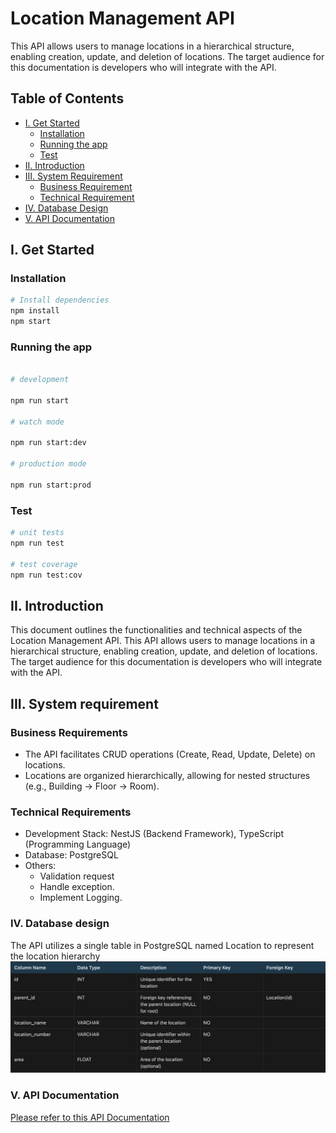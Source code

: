 # Location Management API

This API allows users to manage locations in a hierarchical structure, enabling creation, update, and deletion of locations. The target audience for this documentation is developers who will integrate with the API.

## Table of Contents

- [I. Get Started](#i-get-started)
  - [Installation](#installation)
  - [Running the app](#running-the-app)
  - [Test](#test)
- [II. Introduction](#ii-introduction)
- [III. System Requirement](#iii-system-requirement)
  - [Business Requirement](#business-requirements)
  - [Technical Requirement](#technical-requirements)
- [IV. Database Design](#iv-database-design)
- [V. API Documentation](#v-api-documentation)

## I. Get Started

### Installation

```bash
# Install dependencies
npm install
npm start
```

### Running the app

```bash

# development

npm run start

# watch mode

npm run start:dev

# production mode

npm run start:prod

```

### Test

```bash
# unit tests
npm run test

# test coverage
npm run test:cov
```

## II. Introduction

This document outlines the functionalities and technical aspects of the Location Management API. This API allows users to manage locations in a hierarchical structure, enabling creation, update, and deletion of locations. The target audience for this documentation is developers who will integrate with the API.

## III. System requirement

### Business Requirements

- The API facilitates CRUD operations (Create, Read, Update, Delete) on locations.
- Locations are organized hierarchically, allowing for nested structures (e.g., Building -> Floor -> Room).

### Technical Requirements

- Development Stack: NestJS (Backend Framework), TypeScript (Programming Language)
- Database: PostgreSQL
- Others:
  - Validation request
  - Handle exception.
  - Implement Logging.

### IV. Database design

The API utilizes a single table in PostgreSQL named Location to represent the location hierarchy
![DB design](image.png)

### V. API Documentation

[Please refer to this API Documentation](https://leandevbyleon.notion.site/Coding-test-Cuong-Le-abd9dfd0603844d58cdc3e2d6dfc97ee#08c4a5e2e0cf4a2e9b4c1b21349d82d6)

